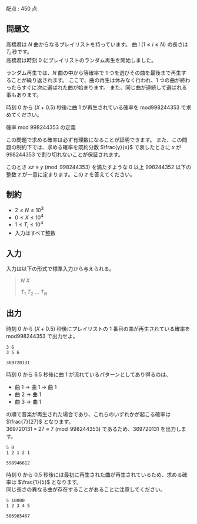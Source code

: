 配点 : $450$ 点

## 問題文

高橋君は $N$ 曲からなるプレイリストを持っています。
曲 $i$ $(1 \leq i \leq N)$ の長さは $T_i$ 秒です。<br>
高橋君は時刻 $0$ にプレイリストのランダム再生を開始しました。

ランダム再生では、$N$ 曲の中から等確率で $1$ つを選びその曲を最後まで再生することが繰り返されます。
ここで、曲の再生は休みなく行われ、$1$ つの曲が終わったらすぐに次に選ばれた曲が始まります。
また、同じ曲が連続して選ばれる事もあります。

時刻 $0$ から $(X+0.5)$ 秒後に曲 $1$ が再生されている確率を $\text{mod}998244353$ で求めてください。

確率 $\text{mod } 998244353$ の定義

この問題で求める確率は必ず有理数になることが証明できます。
また、この問題の制約下では、求める確率を既約分数 $\frac{y}{x}$ で表したときに $x$ が $998244353$ で割り切れないことが保証されます。

このとき $xz \equiv y \pmod{998244353}$ を満たすような $0$ 以上 $998244352$ 以下の整数 $z$ が一意に定まります。この $z$ を答えてください。

## 制約

- $2 \leq N\leq 10^3$
- $0 \leq X\leq 10^4$
- $1 \leq T_i\leq 10^4$
- 入力はすべて整数

## 入力

入力は以下の形式で標準入力から与えられる。

> $N$ $X$
> 
> $T_1$ $T_2$ $\ldots$ $T_N$

## 出力

時刻 $0$ から $(X+0.5)$ 秒後にプレイリストの $1$ 番目の曲が再生されている確率を $\text{mod}998244353$ で出力せよ。

```input1
3 6
3 5 6
```

```output1
369720131
```

時刻 $0$ から $6.5$ 秒後に曲 $1$ が流れているパターンとしてあり得るのは、

- 曲 $1$ $\to$ 曲 $1$ $\to$ 曲 $1$
- 曲 $2$ $\to$ 曲 $1$
- 曲 $3$ $\to$ 曲 $1$

の順で音楽が再生された場合であり、これらのいずれかが起こる確率は $\frac{7}{27}$ となります。<br>
$369720131\times 27\equiv 7 \pmod{998244353}$ であるため、$369720131$ を出力します。

```input2
5 0
1 2 1 2 1
```

```output2
598946612
```

時刻 $0$ から $0.5$ 秒後には最初に再生された曲が再生されているため、求める確率は $\frac{1}{5}$ となります。<br>
同じ長さの異なる曲が存在することがあることに注意してください。

```input3
5 10000
1 2 3 4 5
```

```output3
586965467
```